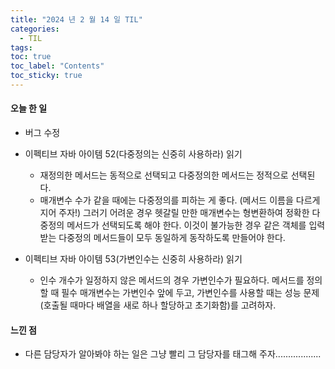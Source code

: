 ```yaml
---
title: "2024 년 2 월 14 일 TIL"
categories:
  - TIL
tags:
toc: true
toc_label: "Contents"
toc_sticky: true
---
```


#### 오늘 한 일

* 버그 수정
* 이펙티브 자바 아이템 52(다중정의는 신중히 사용하라) 읽기
  * 재정의한 메서드는 동적으로 선택되고 다중정의한 메서드는 정적으로 선택된다.
  * 매개변수 수가 같을 때에는 다중정의를 피하는 게 좋다. (메서드 이름을 다르게 지어 주자!) 그러기 어려운 경우 헷갈릴 만한 매개변수는 형변환하여 정확한 다중정의 메서드가 선택되도록 해야 한다. 이것이 불가능한 경우 같은 객체를 입력받는 다중정의 메서드들이 모두 동일하게 동작하도록 만들어야 한다. 

* 이펙티브 자바 아이템 53(가변인수는 신중히 사용하라) 읽기
  * 인수 개수가 일정하지 않은 메서드의 경우 가변인수가 필요하다. 메서드를 정의할 때 필수 매개변수는 가변인수 앞에 두고, 가변인수를 사용할 때는 성능 문제(호출될 때마다 배열을 새로 하나 할당하고 초기화함)를 고려하자.




#### 느낀 점

* 다른 담당자가 알아봐야 하는 일은 그냥 빨리 그 담당자를 태그해 주자..................